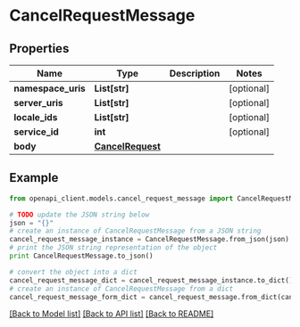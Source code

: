 # CancelRequestMessage


## Properties
Name | Type | Description | Notes
------------ | ------------- | ------------- | -------------
**namespace_uris** | **List[str]** |  | [optional] 
**server_uris** | **List[str]** |  | [optional] 
**locale_ids** | **List[str]** |  | [optional] 
**service_id** | **int** |  | [optional] 
**body** | [**CancelRequest**](CancelRequest.md) |  | 

## Example

```python
from openapi_client.models.cancel_request_message import CancelRequestMessage

# TODO update the JSON string below
json = "{}"
# create an instance of CancelRequestMessage from a JSON string
cancel_request_message_instance = CancelRequestMessage.from_json(json)
# print the JSON string representation of the object
print CancelRequestMessage.to_json()

# convert the object into a dict
cancel_request_message_dict = cancel_request_message_instance.to_dict()
# create an instance of CancelRequestMessage from a dict
cancel_request_message_form_dict = cancel_request_message.from_dict(cancel_request_message_dict)
```
[[Back to Model list]](../README.md#documentation-for-models) [[Back to API list]](../README.md#documentation-for-api-endpoints) [[Back to README]](../README.md)


